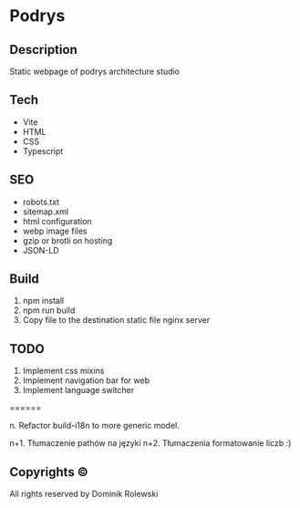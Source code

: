 # Podrys 

## Description
Static webpage of podrys architecture studio

## Tech
- Vite
- HTML
- CSS
- Typescript

## SEO
- robots.txt
- sitemap.xml
- html configuration
- webp image files
- gzip or brotli on hosting
- JSON-LD

## Build
1. npm install
2. npm run build
3. Copy file to the destination static file nginx server

## TODO
1. Implement css mixins
2. Implement navigation bar for web
3. Implement language switcher

======

n. Refactor build-i18n to more generic model.

n+1. Tłumaczenie pathów na języki
n+2. Tłumaczenia formatowanie liczb :)

## Copyrights ©
All rights reserved by Dominik Rolewski